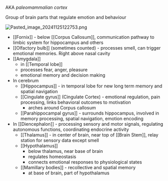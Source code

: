 AKA *paleomammalian cortex*

Group of brain parts that regulate emotion and behaviour

![Pasted\_image\_20241125122753.png](pasted_image_20241125122753.png)

* \[\[Fornix]] - below \[\[Corpus Callosum]], communication pathway to limbic system for hippocampus and others
* \[\[Olfactory bulb]] (sometimes counted) - processes smell, can trigger emotional memories. Right above nasal cavity
* \[\[Amygdala]]
  * in \[\[Temporal lobe]]
  * processes fear, anger, pleasure
  * emotional memory and decision making
* In cerebrum
  * \[\[Hippocampus]] - in temporal lobe for new long term memory and spatial navigation
  * \[\[Cingulate gyrus]] (Cingulate Cortex) - emotional regulation, pain processing, links behavioral outcomes to motivation
    * arches around Corpus callosum
  * \[\[Parahippocampal gyrus]] - surrounds hippocampus, involved in memory processing, spatial navigation, emotion encoding
* In \[\[Diencephalon]] - processing sensory and motor signals, regulating autonomous functions, coordinating endocrine activity
  * \[\[Thalamus]] - in center of brain, near top of \[\[Brain Stem]], relay station for sensory data except smell
  * \[\[Hypothalamus]]
    * below thalamus, near base of brain
    * regulates homeostasis
    * connects emotional responses to physiological states
  * \[\[Mamillary bodies]] - recollective and spatial memory
    * at base of brain, part of hypothalamus
